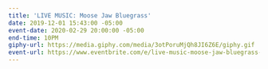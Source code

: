```yaml
---
title: 'LIVE MUSIC: Moose Jaw Bluegrass'
date: 2019-12-01 15:43:00 -05:00
event-date: 2020-02-29 20:00:00 -05:00
end-time: 10PM
giphy-url: https://media.giphy.com/media/3otPoruMjQh8JI6Z6E/giphy.gif
event-url: https://www.eventbrite.com/e/live-music-moose-jaw-bluegrass-tickets-84538840949
---
```


